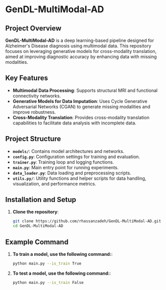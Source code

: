 # GenDL-MultiModal-AD

## Project Overview
**GenDL-MultiModal-AD** is a deep learning-based pipeline designed for Alzheimer's Disease diagnosis using multimodal data. This repository focuses on leveraging generative models for cross-modality translation, aimed at improving diagnostic accuracy by enhancing data with missing modalities.

## Key Features
- **Multimodal Data Processing**: Supports structural MRI and functional connectivity networks.
- **Generative Models for Data Imputation**: Uses Cycle Generative Adversarial Networks (CGAN) to generate missing modalities and improve robustness.
- **Cross-Modality Translation**: Provides cross-modality translation capabilities to facilitate data analysis with incomplete data.

## Project Structure
- **`models/`**: Contains model architectures and networks.
- **`config.py`**: Configuration settings for training and evaluation.
- **`trainer.py`**: Training loop and logging functions.
- **`main.py`**: Main entry point for running experiments.
- **`data_loader.py`**: Data loading and preprocessing scripts.
- **`utils.py/`**: Utility functions and helper scripts for data handling, visualization, and performance metrics.


## Installation and Setup
1. **Clone the repository**:
   ```bash
   git clone https://github.com/rhassanzadeh/GenDL-MultiModal-AD.git
   cd GenDL-MultiModal-AD

## Example Command
1. **To train a model, use the following command:**:
   ```bash
   python main.py --is_train True
2. **To test a model, use the following command:**:
   ```bash
   python main.py --is_train False
